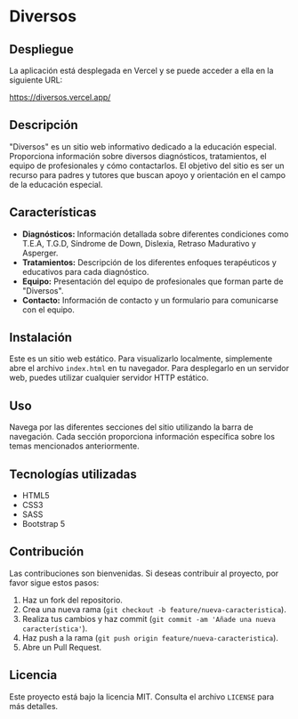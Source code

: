 # Diversos

## Despliegue

La aplicación está desplegada en Vercel y se puede acceder a ella en la siguiente URL:

<a href="https://diversos.vercel.app/" target="_blank">https://diversos.vercel.app/</a>

## Descripción

"Diversos" es un sitio web informativo dedicado a la educación especial. Proporciona información sobre diversos diagnósticos, tratamientos, el equipo de profesionales y cómo contactarlos. El objetivo del sitio es ser un recurso para padres y tutores que buscan apoyo y orientación en el campo de la educación especial.

## Características

*   **Diagnósticos:** Información detallada sobre diferentes condiciones como T.E.A, T.G.D, Síndrome de Down, Dislexia, Retraso Madurativo y Asperger.
*   **Tratamientos:** Descripción de los diferentes enfoques terapéuticos y educativos para cada diagnóstico.
*   **Equipo:** Presentación del equipo de profesionales que forman parte de "Diversos".
*   **Contacto:** Información de contacto y un formulario para comunicarse con el equipo.

## Instalación

Este es un sitio web estático. Para visualizarlo localmente, simplemente abre el archivo `index.html` en tu navegador. Para desplegarlo en un servidor web, puedes utilizar cualquier servidor HTTP estático.

## Uso

Navega por las diferentes secciones del sitio utilizando la barra de navegación. Cada sección proporciona información específica sobre los temas mencionados anteriormente.

## Tecnologías utilizadas

*   HTML5
*   CSS3
*   SASS
*   Bootstrap 5

## Contribución

Las contribuciones son bienvenidas. Si deseas contribuir al proyecto, por favor sigue estos pasos:

1.  Haz un fork del repositorio.
2.  Crea una nueva rama (`git checkout -b feature/nueva-caracteristica`).
3.  Realiza tus cambios y haz commit (`git commit -am 'Añade una nueva característica'`).
4.  Haz push a la rama (`git push origin feature/nueva-caracteristica`).
5.  Abre un Pull Request.

## Licencia

Este proyecto está bajo la licencia MIT. Consulta el archivo `LICENSE` para más detalles.
